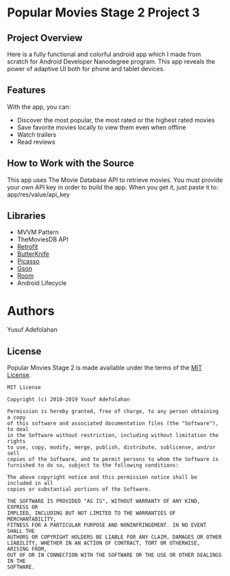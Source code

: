 # Popular Movies Stage 2 Project 3

## Project Overview

Here is a fully functional and colorful android app which I made from scratch for Android Developer Nanodegree program. This app reveals the power of adaptive UI both for phone and tablet devices.

## Features
With the app, you can:

* Discover the most popular, the most rated or the highest rated movies
* Save favorite movies locally to view them even when offline
* Watch trailers
* Read reviews

## How to Work with the Source
This app uses The Movie Database API to retrieve movies. You must provide your own API key in order to build the app. When you get it, just paste it to: app/res/value/api_key

## Libraries
* MVVM Pattern
* TheMoviesDB API
* [Retrofit](https://square.github.io/retrofit/)
* [ButterKnife](http://jakewharton.github.io/butterknife/)
* [Picasso](http://square.github.io/picasso/)
* [Gson](https://github.com/google/gson)
* [Room](https://developer.android.com/topic/libraries/architecture/room)
* Android Lifecycle

# Authors
Yusuf Adefolahan
 
 ## License

Popular Movies Stage 2 is made available under the terms of the [MIT License](https://opensource.org/licenses/MIT).
```
MIT License

Copyright (c) 2018-2019 Yusuf Adefolahan

Permission is hereby granted, free of charge, to any person obtaining a copy
of this software and associated documentation files (the "Software"), to deal
in the Software without restriction, including without limitation the rights
to use, copy, modify, merge, publish, distribute, sublicense, and/or sell
copies of the Software, and to permit persons to whom the Software is
furnished to do so, subject to the following conditions:

The above copyright notice and this permission notice shall be included in all
copies or substantial portions of the Software.

THE SOFTWARE IS PROVIDED "AS IS", WITHOUT WARRANTY OF ANY KIND, EXPRESS OR
IMPLIED, INCLUDING BUT NOT LIMITED TO THE WARRANTIES OF MERCHANTABILITY,
FITNESS FOR A PARTICULAR PURPOSE AND NONINFRINGEMENT. IN NO EVENT SHALL THE
AUTHORS OR COPYRIGHT HOLDERS BE LIABLE FOR ANY CLAIM, DAMAGES OR OTHER
LIABILITY, WHETHER IN AN ACTION OF CONTRACT, TORT OR OTHERWISE, ARISING FROM,
OUT OF OR IN CONNECTION WITH THE SOFTWARE OR THE USE OR OTHER DEALINGS IN THE
SOFTWARE.
```
